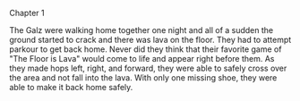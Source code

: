 Chapter 1

The Galz were walking home together one night and all of a sudden the ground started to crack and there was lava on the floor. They had to attempt parkour to get back home. Never did they think that their favorite game of "The Floor is Lava" would come to life and appear right before them. As they made hops left, right, and forward, they were able to safely cross over the area and not fall into the lava. With only one missing shoe, they were able to make it back home safely. 
